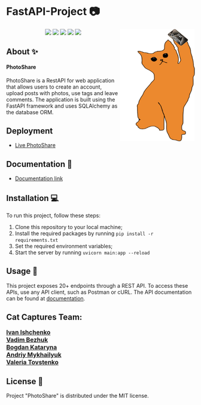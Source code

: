 # FastAPI-Project 📷


<p align="center">
      <img src="icon.png" width="200" height="300" align="right">
</p>

<p align="center">
   <img src="https://img.shields.io/badge/Language-Python-9cf">
   <img src="https://img.shields.io/badge/FastAPI-0.104.1-brightgreen">
   <img src="https://img.shields.io/badge/SQLAlchemy-2.0.22-orange">
   <img src="https://img.shields.io/badge/Pytest-7.4.2-informational">
   <img src="https://img.shields.io/badge/License-MIT-yellow">
</p>

## About ✨

#### PhotoShare 
PhotoShare is a RestAPI for web application that allows users to create an account, upload posts with photos, use tags and leave comments. The application is built using the FastAPI framework and uses SQLAlchemy as the database ORM.

## Deployment
- [Live PhotoShare](https://cat-captures-pycoders.koyeb.app/docs)

## Documentation 📗
 - [Documentation link](https://ivan-ishchenko991.github.io/PhotoShare-FastAPI-Project/)


## Installation 💻
To run this project, follow these steps:

1. Clone this repository to your local machine;
2. Install the required packages by running ```pip install -r requirements.txt```
3. Set the required environment variables;
4. Start the server by running ```uvicorn main:app --reload```


## Usage 💠
This project exposes 20+ endpoints through a REST API. To access these APIs, use any API client, such as Postman or cURL. The API documentation can be found at [documentation](https://ivan-ishchenko991.github.io/PhotoShare-FastAPI-Project/).


## Cat Captures Team:

<div align="">
    <a style="font-size: 16px" href="https://github.com/ivan-ishchenko991"><b>Ivan Ishchenko</b></a><br>
    <a style="font-size: 16px" href="https://github.com/Vadim-3"><b>Vadim Bezhuk</b></a><br>
    <a style="font-size: 16px" href="https://github.com/9-Bogdan"><b>Bogdan Kataryna</b></a><br>
    <a style="font-size: 16px" href="https://github.com/Andriy22226"><b>Andriy Mykhailyuk</b></a><br>
    <a style="font-size: 16px" href="https://github.com/MsMiracle18"><b>Valeria Tovstenko</b></a>
</div>


## License 🔱
Project "PhotoShare" is distributed under the MIT license.